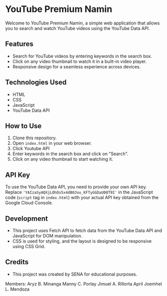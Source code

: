 # YouTube Premium Namin

Welcome to YouTube Premium Namin, a simple web application that allows you to search and watch YouTube videos using the YouTube Data API.

## Features

- Search for YouTube videos by entering keywords in the search box.
- Click on any video thumbnail to watch it in a built-in video player.
- Responsive design for a seamless experience across devices.

## Technologies Used

- HTML
- CSS
- JavaScript
- YouTube Data API

## How to Use

1. Clone this repository.
2. Open `index.html` in your web browser.
3. Click Youtube API
4. Enter keywords in the search box and click on "Search".
5. Click on any video thumbnail to start watching it.

## API Key

To use the YouTube Data API, you need to provide your own API key. Replace `'YAIzaSyAQXjLOhOs5x4dB0Jou_KFTyGGDaU08T9I'` in the JavaScript code (`script` tag in `index.html`) with your actual API key obtained from the Google Cloud Console.

## Development

- This project uses Fetch API to fetch data from the YouTube Data API and JavaScript for DOM manipulation.
- CSS is used for styling, and the layout is designed to be responsive using CSS Grid.

## Credits

- This project was created by SENA for educational purposes.

Members: Aryz B. Minanga
         Manny C. Porlay
         Jimuel A. Rillorta
         April Joemhel L. Mendoza
